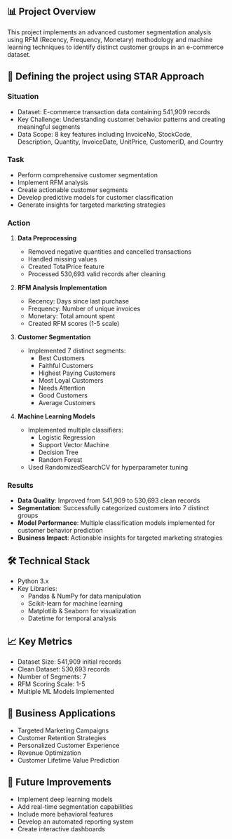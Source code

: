 
## 📊 Project Overview
This project implements an advanced customer segmentation analysis using RFM (Recency, Frequency, Monetary) methodology and machine learning techniques to identify distinct customer groups in an e-commerce dataset.

## 🌟 Defining the project using STAR Approach

### Situation
- Dataset: E-commerce transaction data containing 541,909 records
- Key Challenge: Understanding customer behavior patterns and creating meaningful segments
- Data Scope: 8 key features including InvoiceNo, StockCode, Description, Quantity, InvoiceDate, UnitPrice, CustomerID, and Country

### Task
- Perform comprehensive customer segmentation
- Implement RFM analysis
- Create actionable customer segments
- Develop predictive models for customer classification
- Generate insights for targeted marketing strategies

### Action
1. **Data Preprocessing**
   - Removed negative quantities and cancelled transactions
   - Handled missing values
   - Created TotalPrice feature
   - Processed 530,693 valid records after cleaning

2. **RFM Analysis Implementation**
   - Recency: Days since last purchase
   - Frequency: Number of unique invoices
   - Monetary: Total amount spent
   - Created RFM scores (1-5 scale)

3. **Customer Segmentation**
   - Implemented 7 distinct segments:
     - Best Customers
     - Faithful Customers
     - Highest Paying Customers
     - Most Loyal Customers
     - Needs Attention
     - Good Customers
     - Average Customers

4. **Machine Learning Models**
   - Implemented multiple classifiers:
     - Logistic Regression
     - Support Vector Machine
     - Decision Tree
     - Random Forest
   - Used RandomizedSearchCV for hyperparameter tuning

### Results
- **Data Quality**: Improved from 541,909 to 530,693 clean records
- **Segmentation**: Successfully categorized customers into 7 distinct groups
- **Model Performance**: Multiple classification models implemented for customer behavior prediction
- **Business Impact**: Actionable insights for targeted marketing strategies

## 🛠️ Technical Stack
- Python 3.x
- Key Libraries:
  - Pandas & NumPy for data manipulation
  - Scikit-learn for machine learning
  - Matplotlib & Seaborn for visualization
  - Datetime for temporal analysis

## 📈 Key Metrics
- Dataset Size: 541,909 initial records
- Clean Dataset: 530,693 records
- Number of Segments: 7
- RFM Scoring Scale: 1-5
- Multiple ML Models Implemented

## 🎯 Business Applications
- Targeted Marketing Campaigns
- Customer Retention Strategies
- Personalized Customer Experience
- Revenue Optimization
- Customer Lifetime Value Prediction

## 🔄 Future Improvements
- Implement deep learning models
- Add real-time segmentation capabilities
- Include more behavioral features
- Develop an automated reporting system
- Create interactive dashboards
